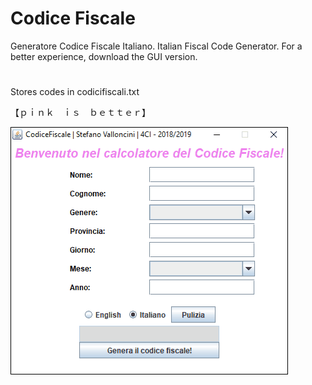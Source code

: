 # Codice Fiscale
Generatore Codice Fiscale Italiano. Italian Fiscal Code Generator.
For a better experience, download the GUI version. 
# 
Stores codes in codicifiscali.txt

【﻿ｐｉｎｋ　ｉｓ　ｂｅｔｔｅｒ】

![Screenshot](https://github.com/xStevatt/CodiceFiscale/blob/master/FiscalCodeGenerator.gif)
